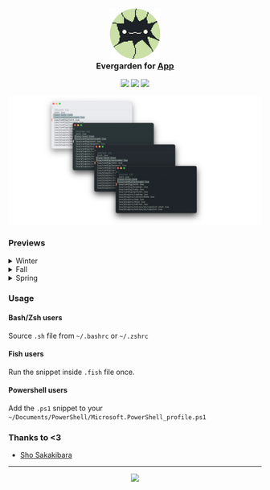 <h3 align="center">
	<img src="https://github.com/everviolet/.github/raw/main/assets/logo-circle.png" width="100" alt="Logo"/><br/>
	Evergarden for <a href="https://github.com/everviolet/fzf">App</a>
</h3>

<p align="center">
	<a href="https://github.com/everviolet/fzf/stargazers"><img src="https://img.shields.io/github/stars/everviolet/fzf?style=for-the-badge&colorA=313B40&colorB=DBBC7F"></a>
	<a href="https://github.com/everviolet/fzf/issues"><img src="https://img.shields.io/github/issues/everviolet/fzf?style=for-the-badge&colorA=313B40&colorB=E69875"></a>
	<a href="https://github.com/everviolet/fzf/contributors"><img src="https://img.shields.io/github/contributors/everviolet/fzf?style=for-the-badge&colorA=313B40&colorB=97C9C3"></a>
</p>

<p align="center">
	<img src="https://raw.githubusercontent.com/everviolet/fzf/main/assets/previews/preview.webp"/>
</p>

### Previews

<details>
<summary>Winter</summary>
<img src="https://raw.githubusercontent.com/everviolet/fzf/main/assets/previews/winter.webp"/>
</details>
<details>
<summary>Fall</summary>
<img src="https://raw.githubusercontent.com/everviolet/fzf/main/assets/previews/fall.webp"/>
</details>
<details>
<summary>Spring</summary>
<img src="https://raw.githubusercontent.com/everviolet/fzf/main/assets/previews/spring.webp"/>
</details>

### Usage

#### Bash/Zsh users

Source `.sh` file from `~/.bashrc` or `~/.zshrc`

#### Fish users

Run the snippet inside `.fish` file once.

#### Powershell users

Add the `.ps1` snippet to your `~/Documents/PowerShell/Microsoft.PowerShell_profile.ps1`

### Thanks to <3

- [Sho Sakakibara](https://github.com/sakakibara)

<hr>

<p align="center">
	<a href="https://github.com/comfysage/evergarden/blob/mega/LICENSE"><img src="https://img.shields.io/static/v1.svg?style=for-the-badge&label=LICENSE&message=GPL3&colorA=313B40&colorB=9BB5CF"/></a>
</p>
